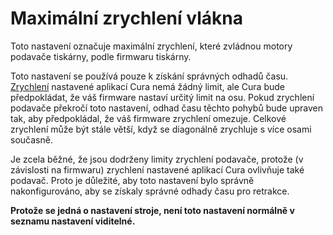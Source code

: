 Maximální zrychlení vlákna
====
Toto nastavení označuje maximální zrychlení, které zvládnou motory podavače tiskárny, podle firmwaru tiskárny.

Toto nastavení se používá pouze k získání správných odhadů času. [Zrychlení](../speed/acceleration_print.md) nastavené aplikací Cura nemá žádný limit, ale Cura bude předpokládat, že váš firmware nastaví určitý limit na osu. Pokud zrychlení podavače překročí toto nastavení, odhad času těchto pohybů bude upraven tak, aby předpokládal, že váš firmware zrychlení omezuje. Celkové zrychlení může být stále větší, když se diagonálně zrychluje s více osami současně.

Je zcela běžné, že jsou dodrženy limity zrychlení podavače, protože (v závislosti na firmwaru) zrychlení nastavené aplikací Cura ovlivňuje také podavač. Proto je důležité, aby toto nastavení bylo správně nakonfigurováno, aby se získaly správné odhady času pro retrakce.

**Protože se jedná o nastavení stroje, není toto nastavení normálně v seznamu nastavení viditelné.**